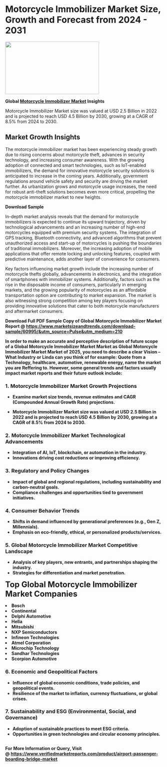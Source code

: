 <H1>Motorcycle Immobilizer Market Size, Growth and Forecast from 2024 - 2031</H1><img class="aligncenter size-medium wp-image-584254" src="https://thirdeyenews.in/wp-content/uploads/2024/09/Global-Market-Research-300x168.jpeg" alt="" width="300" height="168" /><p><strong>Global&nbsp;<a href="https://www.marketsizeandtrends.com/download-sample/60995/&amp;utm_source=Pulse&amp;utm_medium=210">Motorcycle Immobilizer Market</a> Insights</strong></p><p>Motorcycle Immobilizer Market size was valued at USD 2.5 Billion in 2022 and is projected to reach USD 4.5 Billion by 2030, growing at a CAGR of 8.5% from 2024 to 2030.</p><p><h2>Market Growth Insights</h2> <p>The motorcycle immobilizer market has been experiencing steady growth due to rising concerns about motorcycle theft, advances in security technology, and increasing consumer awareness. With the growing adoption of connected and smart technologies, such as IoT-enabled immobilizers, the demand for innovative motorcycle security solutions is anticipated to increase in the coming years. Additionally, government regulations around vehicle safety and security are driving the market further. As urbanization grows and motorcycle usage increases, the need for robust anti-theft solutions becomes even more critical, propelling the motorcycle immobilizer market to new heights.</p> <p><strong>Download Sample</strong></p> <p>In-depth market analysis reveals that the demand for motorcycle immobilizers is expected to continue its upward trajectory, driven by technological advancements and an increasing number of high-end motorcycles equipped with premium security systems. The integration of GPS tracking, Bluetooth connectivity, and advanced algorithms that prevent unauthorized access and start-up of motorcycles is pushing the boundaries of traditional immobilizers. Moreover, the increasing adoption of mobile applications that offer remote locking and unlocking features, coupled with predictive maintenance, adds another layer of convenience for consumers.</p> <p>Key factors influencing market growth include the increasing number of motorcycle thefts globally, advancements in electronics, and the integration of smartphones with immobilizer systems. Additionally, factors such as the rise in the disposable income of consumers, particularly in emerging markets, and the growing popularity of motorcycles as an affordable transportation option are contributing to market expansion. The market is also witnessing strong competition among key players focusing on providing innovative solutions that cater to both motorcycle manufacturers and aftermarket consumers.</p> <p><strong></p><p><span class=""><strong>Download Full PDF Sample Copy of Global Motorcycle Immobilizer Market Report</strong> @ <a href="https://www.marketsizeandtrends.com/download-sample/60995/&amp;utm_source=Pulse&amp;utm_medium=210" target="_blank">https://www.marketsizeandtrends.com/download-sample/60995/&amp;utm_source=Pulse&amp;utm_medium=210</a></span></p><p>In order to make an accurate and perceptive description of future scope of a Global&nbsp;Motorcycle Immobilizer Market Market as Global&nbsp;Motorcycle Immobilizer Market Market of 2025, you need to describe a clear Vision &ndash; What Industry or Linda can you think of for example: Quote from a Technology, healthcare, automotive, renewable energy, name the market you are Reffering to. However, some general trends and factors usually impact market reports and their future outlook include:</p><h3>1.&nbsp;<strong>Motorcycle Immobilizer Market Growth Projections</strong></h3><ul><li>Examine market size trends, revenue estimates and CAGR (Compounded Annual Growth Rate) projections.</li><li><p>Motorcycle Immobilizer Market size was valued at USD 2.5 Billion in 2022 and is projected to reach USD 4.5 Billion by 2030, growing at a CAGR of 8.5% from 2024 to 2030.</p></li></ul><h3>2.&nbsp;<strong>Motorcycle Immobilizer Market Technological Advancements</strong></h3><ul><li>Integration of AI, IoT, blockchain, or automation in the industry.</li><li>Innovations driving cost reductions or improving efficiency.</li></ul><h3>3.&nbsp;<strong>Regulatory and Policy Changes</strong></h3><ul><li>Impact of global and regional regulations, including sustainability and carbon-neutral goals.</li><li>Compliance challenges and opportunities tied to government initiatives.</li></ul><h3>4.&nbsp;<strong>Consumer Behavior Trends</strong></h3><ul><li>Shifts in demand influenced by generational preferences (e.g., Gen Z, Millennials).</li><li>Emphasis on eco-friendly, ethical, or personalized products/services.</li></ul><h3>5.&nbsp;<strong>Global Motorcycle Immobilizer Market Competitive Landscape</strong></h3><ul><li>Analysis of key players, new entrants, and partnerships shaping the industry.</li><li>Strategies for differentiation and market penetration.</li></ul><p data-pm-slice="1 1 []"><span style="color: inherit; font-family: inherit; font-size: 25px;">Top Global Motorcycle Immobilizer Market Companies</span></p><div class="" data-test-id=""><p><li>Bosch</li><li> Continental</li><li> Delphi Automotive</li><li> Hella</li><li> Mitsubishi</li><li> NXP Semiconductors</li><li> Infineon Technologies</li><li> Atmel Corporation</li><li> Microchip Technology</li><li> Sandhar Technologies</li><li> Scorpion Automotive</li></p></div><h3>6.&nbsp;<strong>Economic and Geopolitical Factors</strong></h3><ul><li>Influence of global economic conditions, trade policies, and geopolitical events.</li><li>Resilience of the market to inflation, currency fluctuations, or global crises.</li></ul><h3>7.&nbsp;<strong>Sustainability and ESG (Environmental, Social, and Governance)</strong></h3><ul><li>Adoption of sustainable practices to meet ESG criteria.</li><li>Opportunities in green technologies and circular economy principles.</li></ul><h2><strong style="font-size: 14px;">For More Information or Query, Visit @&nbsp;</strong><a style="background-color: #ffffff; font-size: 14px;" href="https://www.marketsizeandtrends.com/report/motorcycle-immobilizer-market/" target="_blank">https://www.verifiedmarketreports.com/product/airport-passenger-boarding-bridge-market</a></h2>
